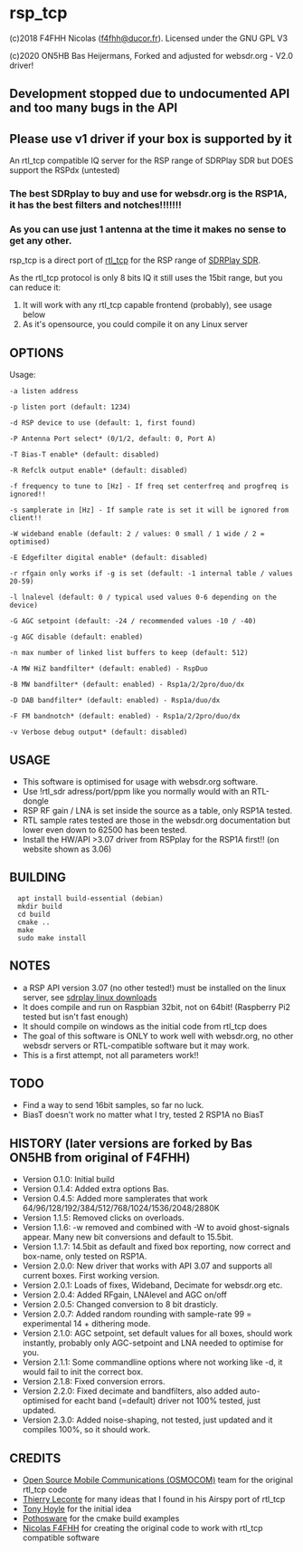 # rsp_tcp

(c)2018 F4FHH Nicolas (f4fhh@ducor.fr). Licensed under the GNU GPL V3

(c)2020 ON5HB Bas Heijermans, Forked and adjusted for websdr.org - V2.0 driver!

## Development stopped due to undocumented API and too many bugs in the API ##
## Please use v1 driver if your box is supported by it ##

An rtl_tcp compatible IQ server for the RSP range of SDRPlay SDR but DOES support the RSPdx (untested)

### The best SDRplay to buy and use for websdr.org is the RSP1A, it has the best filters and notches!!!!!!!
### As you can use just 1 antenna at the time it makes no sense to get any other.

rsp_tcp is a direct port of [rtl_tcp](https://github.com/osmocom/rtl-sdr) for the RSP range of [SDRPlay SDR](https://www.sdrplay.com/).

As the rtl_tcp protocol is only 8 bits IQ it still uses the 15bit range, but you can reduce it:

1. It will work with any rtl_tcp capable frontend (probably), see usage below
2. As it's opensource, you could compile it on any Linux server

## OPTIONS
Usage:

	-a listen address
	
	-p listen port (default: 1234)
	
	-d RSP device to use (default: 1, first found)
	
	-P Antenna Port select* (0/1/2, default: 0, Port A)
	
	-T Bias-T enable* (default: disabled)
	
	-R Refclk output enable* (default: disabled)
	
	-f frequency to tune to [Hz] - If freq set centerfreq and progfreq is ignored!!
	
	-s samplerate in [Hz] - If sample rate is set it will be ignored from client!!
	
	-W wideband enable (default: 2 / values: 0 small / 1 wide / 2 = optimised)
	
	-E Edgefilter digital enable* (default: disabled)
	
	-r rfgain only works if -g is set (default: -1 internal table / values 20-59)
	
	-l lnalevel (default: 0 / typical used values 0-6 depending on the device)
		
	-G AGC setpoint (default: -24 / recommended values -10 / -40)
	
	-g AGC disable (default: enabled)
	
	-n max number of linked list buffers to keep (default: 512)
			
	-A MW HiZ bandfilter* (default: enabled) - RspDuo
	
	-B MW bandfilter* (default: enabled) - Rsp1a/2/2pro/duo/dx
        
	-D DAB bandfilter* (default: enabled) - Rsp1a/duo/dx
        
	-F FM bandnotch* (default: enabled) - Rsp1a/2/2pro/duo/dx
        
	-v Verbose debug output* (default: disabled)



## USAGE
 - This software is optimised for usage with websdr.org software. 
 - Use !rtl_sdr adress/port/ppm like you normally would with an RTL-dongle
 - RSP RF gain / LNA is set inside the source as a table, only RSP1A tested.
 - RTL sample rates tested are those in the websdr.org documentation but lower even down to 62500 has been tested.
 - Install the HW/API >3.07 driver from RSPplay for the RSP1A first!! (on website shown as 3.06)

## BUILDING
``` 
  apt install build-essential (debian)
  mkdir build
  cd build
  cmake ..
  make
  sudo make install
```
## NOTES
 - a RSP API version 3.07 (no other tested!) must be installed on the linux server, see [sdrplay linux downloads](https://www.sdrplay.com/downloads/)
 - It does compile and run on Raspbian 32bit, not on 64bit! (Raspberry Pi2 tested but isn't fast enough)
 - It should compile on windows as the initial code from rtl_tcp does
 - The goal of this software is ONLY to work well with websdr.org, no other websdr servers or RTL-compatible software but it may work.
 - This is a first attempt, not all parameters work!!
## TODO
 - Find a way to send 16bit samples, so far no luck.
 - BiasT doesn't work no matter what I try, tested 2 RSP1A no BiasT
 
## HISTORY (later versions are forked by Bas ON5HB from original of F4FHH)
 - Version 0.1.0: Initial build
 - Version 0.1.4: Added extra options Bas.
 - Version 0.4.5: Added more samplerates that work 64/96/128/192/384/512/768/1024/1536/2048/2880K
 - Version 1.1.5: Removed clicks on overloads.
 - Version 1.1.6: -w removed and combined with -W to avoid ghost-signals appear. Many new bit conversions and default to 15.5bit.
 - Version 1.1.7: 14.5bit as default and fixed box reporting, now correct and box-name, only tested on RSP1A.
 - Version 2.0.0: New driver that works with API 3.07 and supports all current boxes. First working version.
 - Version 2.0.1: Loads of fixes, Wideband, Decimate for websdr.org etc.
 - Version 2.0.4: Added RFgain, LNAlevel and AGC on/off
 - Version 2.0.5: Changed conversion to 8 bit drasticly.
 - Version 2.0.7: Added random rounding with sample-rate 99 = experimental 14 + dithering mode.
 - Version 2.1.0: AGC setpoint, set default values for all boxes, should work instantly, probably only AGC-setpoint and LNA needed to optimise for you.
 - Version 2.1.1: Some commandline options where not working like -d, it would fail to init the correct box.
 - Version 2.1.8: Fixed conversion errors.
 - Version 2.2.0: Fixed decimate and bandfilters, also added auto-optimised for eacht band (=default) driver not 100% tested, just updated.
 - Version 2.3.0: Added noise-shaping, not tested, just updated and it compiles 100%, so it should work.

## CREDITS
 - [Open Source Mobile Communications (OSMOCOM)](https://github.com/osmocom/rtl-sdr.git) team for the original rtl_tcp code
 - [Thierry Leconte](https://github.com/TLeconte/airspy_tcp.git) for many ideas that I found in his Airspy port of rtl_tcp
 - [Tony Hoyle](https://github.com/TonyHoyle/sdrplay.git) for the initial idea
 - [Pothosware](https://github.com/pothosware) for the cmake build examples
 - [Nicolas F4FHH](https://github.com/f4hh) for creating the original code to work with rtl_tcp compatible software

